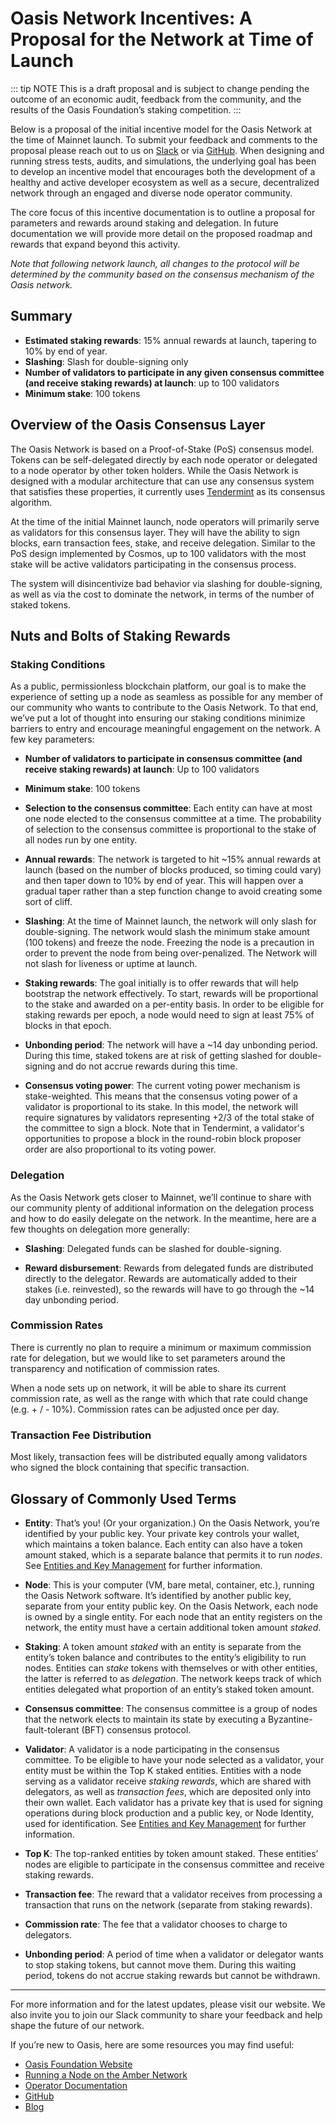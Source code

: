 # Oasis Network Incentives: A Proposal for the Network at Time of Launch

::: tip NOTE
This is a draft proposal and is subject to change pending the outcome of an
economic audit, feedback from the community, and the results of the Oasis
Foundation’s staking competition.
:::

Below is a proposal of the initial incentive model for the Oasis Network at the
time of Mainnet launch. To submit your feedback and comments to the proposal
please reach out to us on [Slack] or via [GitHub][github-docs].
When designing and running stress tests, audits, and simulations, the
underlying goal has been to develop an incentive model that encourages both the
development of a healthy and active developer ecosystem as well as a secure,
decentralized network through an engaged and diverse node operator community.

The core focus of this incentive documentation is to outline a proposal for
parameters and rewards around staking and delegation.
In future documentation we will provide more detail on the proposed roadmap and
rewards that expand beyond this activity.

_Note that following network launch, all changes to the protocol will be
determined by the community based on the consensus mechanism of the Oasis network._

[Slack]: https://oasisprotocol.org/slack
[gitHub-docs]: https://github.com/oasisprotocol/docs

## Summary

* **Estimated staking rewards**: 15% annual rewards at launch, tapering to 10%
  by end of year.
* **Slashing**: Slash for double-signing only
* **Number of validators to participate in any given consensus committee (and
  receive staking rewards) at launch**: up to 100 validators
* **Minimum stake**: 100 tokens

## Overview of the Oasis Consensus Layer

The Oasis Network is based on a Proof-of-Stake (PoS) consensus model. Tokens
can be self-delegated directly by each node operator or delegated to a node
operator by other token holders. While the Oasis Network is designed with a
modular architecture that can use any consensus system that satisfies these
properties, it currently uses [Tendermint] as its consensus algorithm.

At the time of the initial Mainnet launch, node operators will primarily serve
as validators for this consensus layer. They will have the ability to sign
blocks, earn transaction fees, stake, and receive delegation. Similar to the
PoS design implemented by Cosmos, up to 100 validators with the most stake will
be active validators participating in the consensus process.

The system will disincentivize bad behavior via slashing for double-signing, as
well as via the cost to dominate the network, in terms of the number of staked
tokens.

[Tendermint]: https://github.com/tendermint/tendermint

## Nuts and Bolts of Staking Rewards

### Staking Conditions

As a public, permissionless blockchain platform, our goal is to make the
experience of setting up a node as seamless as possible for any member of our
community who wants to contribute to the Oasis Network. To that end, we’ve put
a lot of thought into ensuring our staking conditions minimize barriers to
entry and encourage meaningful engagement on the network. A few key parameters:

* **Number of validators to participate in consensus committee (and receive
  staking rewards) at launch**: Up to 100 validators

* **Minimum stake**: 100 tokens

* **Selection to the consensus committee**: Each entity can have at most one
  node elected to the consensus committee at a time. The probability of
  selection to the consensus committee is proportional to the stake of all
  nodes run by one entity.

* **Annual rewards**: The network is targeted to hit ~15% annual rewards at
  launch (based on the number of blocks produced, so timing could vary) and then
  taper down to 10% by end of year. This will happen over a gradual taper rather
  than a step function change to avoid creating some sort of cliff.

* **Slashing**: At the time of Mainnet launch, the network will only slash for
  double-signing. The network would slash the minimum stake amount (100 tokens)
  and freeze the node. Freezing the node is a precaution in order to prevent
  the node from being over-penalized. The Network will not slash for liveness
  or uptime at launch.

* **Staking rewards**: The goal initially is to offer rewards that will help
  bootstrap the network effectively. To start, rewards will be proportional to
  the stake and awarded on a per-entity basis. In order to be eligible for
  staking rewards per epoch, a node would need to sign at least 75% of blocks
  in that epoch.

* **Unbonding period**: The network will have a ~14 day unbonding period.
  During this time, staked tokens are at risk of getting slashed for
  double-signing and do not accrue rewards during this time.

* **Consensus voting power**: The current voting power mechanism is stake-weighted.
  This means that the consensus voting power of a validator is proportional to
  its stake. In this model, the network will require signatures by validators
  representing +2/3 of the total stake of the committee to sign a block. Note
  that in Tendermint, a validator's opportunities to propose a block in the
  round-robin block proposer order are also proportional to its voting power.

### Delegation

As the Oasis Network gets closer to Mainnet, we’ll continue to share with our
community plenty of additional information on the delegation process and how to
do easily delegate on the network. In the meantime, here are a few thoughts on
delegation more generally:

* **Slashing**: Delegated funds can be slashed for double-signing.

* **Reward disbursement**: Rewards from delegated funds are distributed
  directly to the delegator. Rewards are automatically added to their stakes
  (i.e. reinvested), so the rewards will have to go through the ~14 day
  unbonding period.

### Commission Rates

There is currently no plan to require a minimum or maximum commission rate for
delegation, but we would like to set parameters around the transparency and
notification of commission rates.

When a node sets up on network, it will be able to share its current commission
rate, as well as the range with which that rate could change (e.g. + / - 10%).
Commission rates can be adjusted once per day.

### Transaction Fee Distribution

Most likely, transaction fees will be distributed equally among validators who
signed the block containing that specific transaction.

## Glossary of Commonly Used Terms

* **Entity**: That’s you! (Or your organization.) On the Oasis Network, you’re
identified by your public key. Your private key controls your wallet, which
maintains a token balance. Each entity can also have a token amount staked,
which is a separate balance that permits it to run *nodes*.
See [Entities and Key Management] for further information.

* **Node**: This is your computer (VM, bare metal, container, etc.), running
  the Oasis Network software. It’s identified by another public key, separate
  from your entity public key. On the Oasis Network, each node is owned by a
  single entity. For each node that an entity registers on the network, the
  entity must have a certain additional token amount *staked*.

* **Staking**: A token amount *staked* with an entity is separate from the
  entity’s token balance and contributes to the entity’s eligibility to run
  nodes. Entities can *stake* tokens with themselves or with other entities,
  the latter is referred to as *delegation*. The network keeps track of which
  entities delegated what proportion of an entity’s staked token amount.

* **Consensus committee**: The consensus committee is a group of nodes that the
  network elects to maintain its state by executing a Byzantine-fault-tolerant
  (BFT) consensus protocol.

* **Validator**: A validator is a node participating in the consensus
  committee. To be eligible to have your node selected as a validator, your
  entity must be within the Top K staked entities. Entities with a node serving
  as a validator receive *staking rewards*, which are shared with delegators,
  as well as *transaction fees*, which are deposited only into their own
  wallet. Each validator has a private key that is used for signing operations
  during block production and a public key, or Node Identity, used for
  identification. See [Entities and Key Management] for further information.

* **Top K**: The top-ranked entities by token amount staked. These entities’
  nodes are eligible to participate in the consensus committee and receive
  staking rewards.

* **Transaction fee**: The reward that a validator receives from processing a
  transaction that runs on the network (separate from staking rewards).

* **Commission rate**: The fee that a validator chooses to charge to
  delegators.

* **Unbonding period**: A period of time when a validator or delegator wants to
  stop staking tokens, but cannot move them. During this waiting period, tokens
  do not accrue staking rewards but cannot be withdrawn.

[Entities and Key Management]: ./architecture-overview.html#entities-and-key-management

*****
For more information and for the latest updates, please visit our website.
We also invite you to join our Slack community to share your feedback and help
shape the future of our network.

If you’re new to Oasis, here are some resources you may find useful:

* [Oasis Foundation Website](https://oasisprotocol.org)
* [Running a Node on the Amber Network](https://docs.oasis.dev/operators/running-node-on-amber-network.html)
* [Operator Documentation](https://docs.oasis.dev/operators/overview.html)
* [GitHub](https://www.github.com/oasisprotocol)
* [Blog](https://medium.com/oasis-protocol-project)
